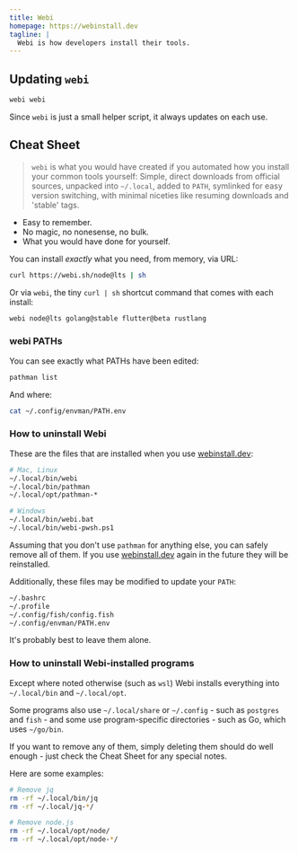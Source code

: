 ```yaml
---
title: Webi
homepage: https://webinstall.dev
tagline: |
  Webi is how developers install their tools.
---
```


## Updating `webi`

```sh
webi webi
```

Since `webi` is just a small helper script, it always updates on each use.

## Cheat Sheet

> `webi` is what you would have created if you automated how you install your
> common tools yourself: Simple, direct downloads from official sources,
> unpacked into `~/.local`, added to `PATH`, symlinked for easy version
> switching, with minimal niceties like resuming downloads and 'stable' tags.

- Easy to remember.
- No magic, no nonesense, no bulk.
- What you would have done for yourself.

You can install _exactly_ what you need, from memory, via URL:

```sh
curl https://webi.sh/node@lts | sh
```

Or via `webi`, the tiny `curl | sh` shortcut command that comes with each
install:

```sh
webi node@lts golang@stable flutter@beta rustlang
```

### webi PATHs

You can see exactly what PATHs have been edited:

```sh
pathman list
```

And where:

```sh
cat ~/.config/envman/PATH.env
```

### How to uninstall Webi

These are the files that are installed when you use [webinstall.dev](/):

```sh
# Mac, Linux
~/.local/bin/webi
~/.local/bin/pathman
~/.local/opt/pathman-*

# Windows
~/.local/bin/webi.bat
~/.local/bin/webi-pwsh.ps1
```

Assuming that you don't use `pathman` for anything else, you can safely remove
all of them. If you use [webinstall.dev](/) again in the future they will be
reinstalled.

Additionally, these files may be modified to update your `PATH`:

```sh
~/.bashrc
~/.profile
~/.config/fish/config.fish
~/.config/envman/PATH.env
```

It's probably best to leave them alone.

### How to uninstall Webi-installed programs

Except where noted otherwise (such as `wsl`) Webi installs everything into
`~/.local/bin` and `~/.local/opt`.

Some programs also use `~/.local/share` or `~/.config` - such as `postgres` and
`fish` - and some use program-specific directories - such as Go, which uses
`~/go/bin`.

If you want to remove any of them, simply deleting them should do well enough -
just check the Cheat Sheet for any special notes.

Here are some examples:

```sh
# Remove jq
rm -rf ~/.local/bin/jq
rm -rf ~/.local/jq-*/

# Remove node.js
rm -rf ~/.local/opt/node/
rm -rf ~/.local/opt/node-*/
```
